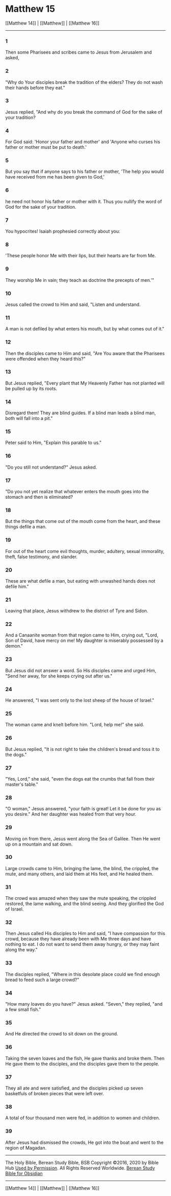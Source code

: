 # Matthew 15

[[Matthew 14]] | [[Matthew]] | [[Matthew 16]]

---

### 1
Then some Pharisees and scribes came to Jesus from Jerusalem and asked,

### 2
"Why do Your disciples break the tradition of the elders? They do not wash their hands before they eat."

### 3
Jesus replied, "And why do you break the command of God for the sake of your tradition?

### 4
For God said: 'Honor your father and mother' and 'Anyone who curses his father or mother must be put to death.'

### 5
But you say that if anyone says to his father or mother, 'The help you would have received from me has been given to God,'

### 6
he need not honor his father or mother with it. Thus you nullify the word of God for the sake of your tradition.

### 7
You hypocrites! Isaiah prophesied correctly about you:

### 8
'These people honor Me with their lips, but their hearts are far from Me.

### 9
They worship Me in vain; they teach as doctrine the precepts of men.'"

### 10
Jesus called the crowd to Him and said, "Listen and understand.

### 11
A man is not defiled by what enters his mouth, but by what comes out of it."

### 12
Then the disciples came to Him and said, "Are You aware that the Pharisees were offended when they heard this?"

### 13
But Jesus replied, "Every plant that My Heavenly Father has not planted will be pulled up by its roots.

### 14
Disregard them! They are blind guides. If a blind man leads a blind man, both will fall into a pit."

### 15
Peter said to Him, "Explain this parable to us."

### 16
"Do you still not understand?" Jesus asked.

### 17
"Do you not yet realize that whatever enters the mouth goes into the stomach and then is eliminated?

### 18
But the things that come out of the mouth come from the heart, and these things defile a man.

### 19
For out of the heart come evil thoughts, murder, adultery, sexual immorality, theft, false testimony, and slander.

### 20
These are what defile a man, but eating with unwashed hands does not defile him."

### 21
Leaving that place, Jesus withdrew to the district of Tyre and Sidon.

### 22
And a Canaanite woman from that region came to Him, crying out, "Lord, Son of David, have mercy on me! My daughter is miserably possessed by a demon."

### 23
But Jesus did not answer a word. So His disciples came and urged Him, "Send her away, for she keeps crying out after us."

### 24
He answered, "I was sent only to the lost sheep of the house of Israel."

### 25
The woman came and knelt before him. "Lord, help me!" she said.

### 26
But Jesus replied, "It is not right to take the children's bread and toss it to the dogs."

### 27
"Yes, Lord," she said, "even the dogs eat the crumbs that fall from their master's table."

### 28
"O woman," Jesus answered, "your faith is great! Let it be done for you as you desire." And her daughter was healed from that very hour.

### 29
Moving on from there, Jesus went along the Sea of Galilee. Then He went up on a mountain and sat down.

### 30
Large crowds came to Him, bringing the lame, the blind, the crippled, the mute, and many others, and laid them at His feet, and He healed them.

### 31
The crowd was amazed when they saw the mute speaking, the crippled restored, the lame walking, and the blind seeing. And they glorified the God of Israel.

### 32
Then Jesus called His disciples to Him and said, "I have compassion for this crowd, because they have already been with Me three days and have nothing to eat. I do not want to send them away hungry, or they may faint along the way."

### 33
The disciples replied, "Where in this desolate place could we find enough bread to feed such a large crowd?"

### 34
"How many loaves do you have?" Jesus asked. "Seven," they replied, "and a few small fish."

### 35
And He directed the crowd to sit down on the ground.

### 36
Taking the seven loaves and the fish, He gave thanks and broke them. Then He gave them to the disciples, and the disciples gave them to the people.

### 37
They all ate and were satisfied, and the disciples picked up seven basketfuls of broken pieces that were left over.

### 38
A total of four thousand men were fed, in addition to women and children.

### 39
After Jesus had dismissed the crowds, He got into the boat and went to the region of Magadan.

---

The Holy Bible, Berean Study Bible, BSB
Copyright ©2016, 2020 by Bible Hub
[Used by Permission](https://berean.bible/terms.htm). All Rights Reserved Worldwide.
[Berean Study Bible for Obsidian](https://github.com/gapmiss/berean-study-bible-for-obsidian)

---

[[Matthew 14]] | [[Matthew]] | [[Matthew 16]]

